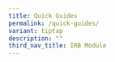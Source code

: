 ```yaml
---
title: Quick Guides
permalink: /quick-guides/
variant: tiptap
description: ""
third_nav_title: IRB Module
---
```

<p></p>